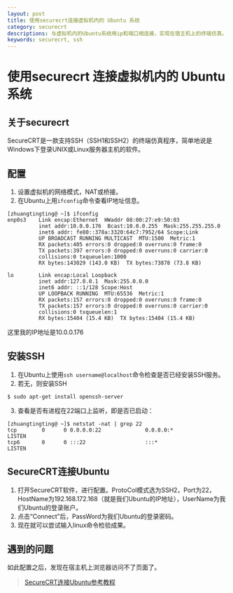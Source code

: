 ```yaml
---
layout: post
title: 使用securecrt连接虚拟机内的 Ubuntu 系统
category: securecrt
descriptions: 与虚拟机内的Ubuntu系统用ip和端口相连接，实现在宿主机上的终端仿真。
keywords: securecrt, ssh
---
```


# 使用securecrt 连接虚拟机内的 Ubuntu 系统
## 关于securecrt
SecureCRT是一款支持SSH（SSH1和SSH2）的终端仿真程序，简单地说是Windows下登录UNIX或Linux服务器主机的软件。

<!-- more --> 

## 配置
1. 设置虚拟机的网络模式，NAT或桥接。
2. 在Ubuntu上用`ifconfig`命令查看IP地址信息。
```
[zhuangtingting@ ~]$ ifconfig
enp0s3    Link encap:Ethernet  HWaddr 08:00:27:e9:50:03  
          inet addr:10.0.0.176  Bcast:10.0.0.255  Mask:255.255.255.0
          inet6 addr: fe80::378a:3320:64c7:7952/64 Scope:Link
          UP BROADCAST RUNNING MULTICAST  MTU:1500  Metric:1
          RX packets:405 errors:0 dropped:0 overruns:0 frame:0
          TX packets:397 errors:0 dropped:0 overruns:0 carrier:0
          collisions:0 txqueuelen:1000 
          RX bytes:143029 (143.0 KB)  TX bytes:73878 (73.8 KB)

lo        Link encap:Local Loopback  
          inet addr:127.0.0.1  Mask:255.0.0.0
          inet6 addr: ::1/128 Scope:Host
          UP LOOPBACK RUNNING  MTU:65536  Metric:1
          RX packets:157 errors:0 dropped:0 overruns:0 frame:0
          TX packets:157 errors:0 dropped:0 overruns:0 carrier:0
          collisions:0 txqueuelen:1 
          RX bytes:15404 (15.4 KB)  TX bytes:15404 (15.4 KB)
```
这里我的IP地址是10.0.0.176

## 安装SSH
1. 在Ubuntu上使用`ssh username@localhost`命令检查是否已经安装SSH服务。
2. 若无，则安装SSH
```
$ sudo apt-get install openssh-server
```
3. 查看是否有进程在22端口上监听，即是否已启动：
```
[zhuangtingting@ ~]$ netstat -nat | grep 22
tcp        0      0 0.0.0.0:22              0.0.0.0:*               LISTEN     
tcp6       0      0 :::22                   :::*                    LISTEN 
```
## SecureCRT连接Ubuntu
1. 打开SecureCRT软件，进行配置。ProtoCol模式选为SSH2，Port为22，HostName为192.168.172.168（就是我们Ubuntu的IP地址），UserName为我们Ubuntu的登录账户。
2. 点击“Connect”后，PassWord为我们Ubuntu的登录密码。
3. 现在就可以尝试输入linux命令检验成果。
## 遇到的问题
如此配置之后，发现在宿主机上浏览器访问不了页面了。
> [SecureCRT连接Ubuntu参考教程](http://www.linuxidc.com/Linux/2015-05/117048.htm)